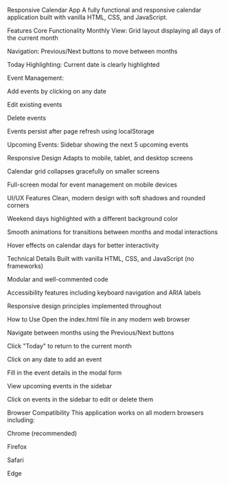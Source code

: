 Responsive Calendar App
A fully functional and responsive calendar application built with vanilla HTML, CSS, and JavaScript.

Features
Core Functionality
Monthly View: Grid layout displaying all days of the current month

Navigation: Previous/Next buttons to move between months

Today Highlighting: Current date is clearly highlighted

Event Management:

Add events by clicking on any date

Edit existing events

Delete events

Events persist after page refresh using localStorage

Upcoming Events: Sidebar showing the next 5 upcoming events

Responsive Design
Adapts to mobile, tablet, and desktop screens

Calendar grid collapses gracefully on smaller screens

Full-screen modal for event management on mobile devices

UI/UX Features
Clean, modern design with soft shadows and rounded corners

Weekend days highlighted with a different background color

Smooth animations for transitions between months and modal interactions

Hover effects on calendar days for better interactivity

Technical Details
Built with vanilla HTML, CSS, and JavaScript (no frameworks)

Modular and well-commented code

Accessibility features including keyboard navigation and ARIA labels

Responsive design principles implemented throughout

How to Use
Open the index.html file in any modern web browser

Navigate between months using the Previous/Next buttons

Click "Today" to return to the current month

Click on any date to add an event

Fill in the event details in the modal form

View upcoming events in the sidebar

Click on events in the sidebar to edit or delete them

Browser Compatibility
This application works on all modern browsers including:

Chrome (recommended)

Firefox

Safari

Edge
